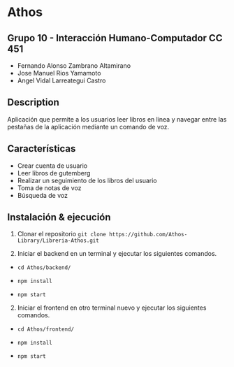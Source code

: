 # Athos

## Grupo 10 - Interacción Humano-Computador CC 451

* Fernando Alonso Zambrano Altamirano
* Jose Manuel Rios Yamamoto
* Angel Vidal Larreategui Castro

## Description

Aplicación que permite a los usuarios leer libros en línea y navegar entre las pestañas de la aplicación mediante un comando de voz.

## Características

* Crear cuenta de usuario
* Leer libros de gutemberg
* Realizar un seguimiento de los libros del usuario
* Toma de notas de voz
* Búsqueda de voz

## Instalación & ejecución

1. Clonar el repositorio
 	`git clone https://github.com/Athos-Library/Libreria-Athos.git`

2. Iniciar el backend en un terminal y ejecutar los siguientes comandos.

  - `cd Athos/backend/`
  
  - `npm install`
  
  - `npm start`
  
2. Iniciar el frontend en otro terminal nuevo y ejecutar los siguientes comandos.

  - `cd Athos/frontend/`
  
  - `npm install`
  
  - `npm start`
